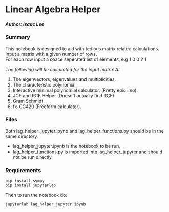 # Linear Algebra Helper

##### Author: Isaac Lee

### Summary
This notebook is designed to aid with tedious matrix related calculations.  
Input a matrix with a given number of rows.  
For each row input a space seperated list of elements, e.g 1 0 0 2 1  

*The following will be calculated for the input matrix A:*  
1. The eigenvectors, eigenvalues and multiplicities.  
2. The characteristic polynomial.
3. Interactive minimal polynomial calculator. (Pretty epic imo).
4. JCF and RCF Helper (Doesn't actually find RCF)
5. Gram Schmidt
6. fx-CG420 (Freeform calculator).

### Files
Both lag_helper_jupyter.ipynb and lag_helper_functions.py should
be in the same directory.
- lag_helper_jupyter.ipynb is the notebook to be run.
- lag_helper_functions.py is imported into lag_helper_jupyter and
should not be run directly.

### Requirements

```
pip install sympy
pip install jupyterlab
```

Then to run the notebook do:

```
jupyterlab lag_helper_jupyter.ipynb
```
